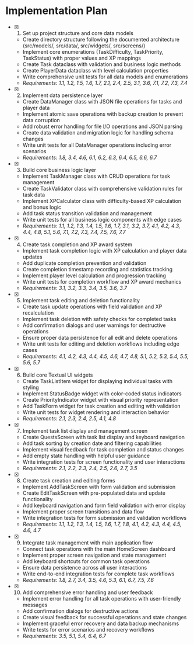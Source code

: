 # Implementation Plan

- [x] 1. Set up project structure and core data models
  - Create directory structure following the documented architecture (src/models/, src/data/, src/widgets/, src/screens/)
  - Implement core enumerations (TaskDifficulty, TaskPriority, TaskStatus) with proper values and XP mappings
  - Create Task dataclass with validation and business logic methods
  - Create PlayerData dataclass with level calculation properties
  - Write comprehensive unit tests for all data models and enumerations
  - _Requirements: 1.1, 1.2, 1.5, 1.6, 1.7, 2.1, 2.4, 2.5, 3.1, 3.6, 7.1, 7.2, 7.3, 7.4_

- [x] 2. Implement data persistence layer
  - Create DataManager class with JSON file operations for tasks and player data
  - Implement atomic save operations with backup creation to prevent data corruption
  - Add robust error handling for file I/O operations and JSON parsing
  - Create data validation and migration logic for handling schema changes
  - Write unit tests for all DataManager operations including error scenarios
  - _Requirements: 1.8, 3.4, 4.6, 6.1, 6.2, 6.3, 6.4, 6.5, 6.6, 6.7_

- [x] 3. Build core business logic layer
  - Implement TaskManager class with CRUD operations for task management
  - Create TaskValidator class with comprehensive validation rules for task data
  - Implement XPCalculator class with difficulty-based XP calculation and bonus logic
  - Add task status transition validation and management
  - Write unit tests for all business logic components with edge cases
  - _Requirements: 1.1, 1.2, 1.3, 1.4, 1.5, 1.6, 1.7, 3.1, 3.2, 3.7, 4.1, 4.2, 4.3, 4.4, 4.8, 5.1, 5.6, 7.1, 7.2, 7.3, 7.4, 7.5, 7.6, 7.7_

- [x] 4. Create task completion and XP award system
  - Implement task completion logic with XP calculation and player data updates
  - Add duplicate completion prevention and validation
  - Create completion timestamp recording and statistics tracking
  - Implement player level calculation and progression tracking
  - Write unit tests for completion workflow and XP award mechanics
  - _Requirements: 3.1, 3.2, 3.3, 3.4, 3.5, 3.6, 3.7_

- [x] 5. Implement task editing and deletion functionality
  - Create task update operations with field validation and XP recalculation
  - Implement task deletion with safety checks for completed tasks
  - Add confirmation dialogs and user warnings for destructive operations
  - Ensure proper data persistence for all edit and delete operations
  - Write unit tests for editing and deletion workflows including edge cases
  - _Requirements: 4.1, 4.2, 4.3, 4.4, 4.5, 4.6, 4.7, 4.8, 5.1, 5.2, 5.3, 5.4, 5.5, 5.6, 5.7_

- [x] 6. Build core Textual UI widgets
  - Create TaskListItem widget for displaying individual tasks with styling
  - Implement StatusBadge widget with color-coded status indicators
  - Create PriorityIndicator widget with visual priority representation
  - Add TaskForm widget for task creation and editing with validation
  - Write unit tests for widget rendering and interaction behavior
  - _Requirements: 2.1, 2.3, 2.4, 2.5, 4.1, 4.8_

- [x] 7. Implement task list display and management screen
  - Create QuestsScreen with task list display and keyboard navigation
  - Add task sorting by creation date and filtering capabilities
  - Implement visual feedback for task completion and status changes
  - Add empty state handling with helpful user guidance
  - Write integration tests for screen functionality and user interactions
  - _Requirements: 2.1, 2.2, 2.3, 2.4, 2.5, 2.6, 2.7, 3.5_

- [x] 8. Create task creation and editing forms
  - Implement AddTaskScreen with form validation and submission
  - Create EditTaskScreen with pre-populated data and update functionality
  - Add keyboard navigation and form field validation with error display
  - Implement proper screen transitions and data flow
  - Write integration tests for form submission and validation workflows
  - _Requirements: 1.1, 1.2, 1.3, 1.4, 1.5, 1.6, 1.7, 1.8, 4.1, 4.2, 4.3, 4.4, 4.5, 4.6, 4.7_

- [x] 9. Integrate task management with main application flow
  - Connect task operations with the main HomeScreen dashboard
  - Implement proper screen navigation and state management
  - Add keyboard shortcuts for common task operations
  - Ensure data persistence across all user interactions
  - Write end-to-end integration tests for complete task workflows
  - _Requirements: 1.8, 2.7, 3.4, 3.5, 4.6, 5.3, 6.1, 6.7, 7.5, 7.6_

- [x] 10. Add comprehensive error handling and user feedback
  - Implement error handling for all task operations with user-friendly messages
  - Add confirmation dialogs for destructive actions
  - Create visual feedback for successful operations and state changes
  - Implement graceful error recovery and data backup mechanisms
  - Write tests for error scenarios and recovery workflows
  - _Requirements: 3.5, 5.1, 5.4, 6.4, 6.7_